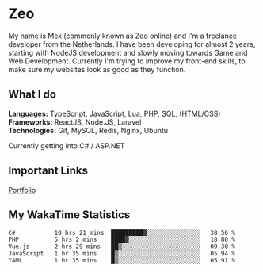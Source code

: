 # Zeo
My name is Mex (commonly known as Zeo online) and I'm a freelance developer from the Netherlands. I have been developing for almost 2 years, starting with NodeJS development and slowly moving towards Game and Web Development. Currently I'm trying to improve my front-end skills, to make sure my websites look as good as they function.

## What I do
**Languages:** TypeScript, JavaScript, Lua, PHP, SQL, (HTML/CSS)<br/>
**Frameworks:** ReactJS, Node.JS, Laravel<br/>
**Technologies:** Git, MySQL, Redis, Nginx, Ubuntu<br/>

Currently getting into C# / ASP.NET

## Important Links
[Portfolio](https://zeodev.cc)

## My WakaTime Statistics
<!--START_SECTION:waka-->
```text
C#           10 hrs 21 mins  █████████▓░░░░░░░░░░░░░░░   38.56 % 
PHP          5 hrs 2 mins    ████▓░░░░░░░░░░░░░░░░░░░░   18.80 % 
Vue.js       2 hrs 29 mins   ██▒░░░░░░░░░░░░░░░░░░░░░░   09.30 % 
JavaScript   1 hr 35 mins    █▒░░░░░░░░░░░░░░░░░░░░░░░   05.94 % 
YAML         1 hr 35 mins    █▒░░░░░░░░░░░░░░░░░░░░░░░   05.91 % 
```
<!--END_SECTION:waka-->
